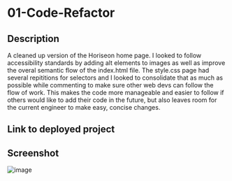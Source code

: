 # 01-Code-Refactor

## Description
A cleaned up version of the Horiseon home page. I looked to follow accessibility standards by adding alt elements to images as well as improve the overal semantic flow of the index.html file. The style.css page had several repititions for selectors and I looked to consolidate that as much as possible while commenting to make sure other web devs can follow the flow of work. This makes the code more manageable and easier to follow if others would like to add their code in the future, but also leaves room for the current engineer to make easy, concise changes.

## Link to deployed project

## Screenshot

![image](https://user-images.githubusercontent.com/103971233/189250195-5a0d5f01-9a8f-41a7-a76d-27c947f9ba02.png)
